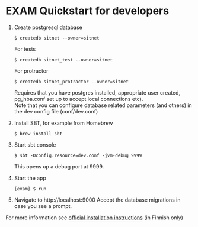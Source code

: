 EXAM Quickstart for developers
=====================================

1.  Create postgresql database

        $ createdb sitnet --owner=sitnet
        
    For tests
    
        $ createdb sitnet_test --owner=sitnet
        
    For protractor
        
        $ createdb sitnet_protractor --owner=sitnet

    Requires that you have postgres installed, appropriate user created, pg_hba.conf set up to accept local connections etc).  
    Note that you can configure database related parameters (and others) in the dev config file (conf/dev.conf)

2.  Install SBT, for example from Homebrew

        $ brew install sbt

3.  Start sbt console
        
        $ sbt -Dconfig.resource=dev.conf -jvm-debug 9999

    This opens up a debug port at 9999.

4.  Start the app

        [exam] $ run

5.  Navigate to http://localhost:9000
    Accept the database migrations in case you see a prompt.



For more information see [official installation instructions](https://confluence.csc.fi/display/EXAM/Asennusohjeet) (in Finnish only)
